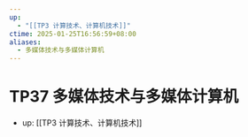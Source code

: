 ```yaml
---
up:
  - "[[TP3 计算技术、计算机技术]]"
ctime: 2025-01-25T16:56:59+08:00
aliases:
  - 多媒体技术与多媒体计算机
---
```


# TP37 多媒体技术与多媒体计算机

- up: [[TP3 计算技术、计算机技术]]
